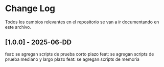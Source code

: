 # Change Log

Todos los cambios relevantes en el repositorio se van a ir documentando en este archivo.


## [1.0.0] - 2025-06-DD
feat: se agregan scripts de prueba corto plazo
feat: se agregan scripts de prueba mediano y largo plazo
feat: se agregan scripts de memoria